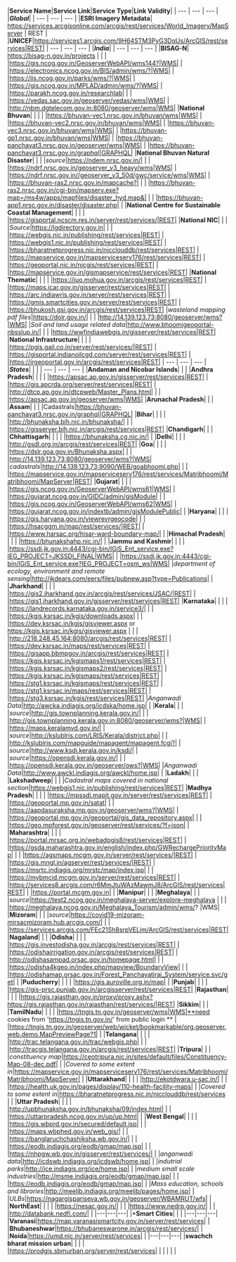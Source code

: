 |**Service Name**|**Service Link**|**Service Type**|**Link Validity**|
| --- | --- | --- |
|***Global***|
| --- | --- | --- |
|**ESRI Imagery Metadata**| https://services.arcgisonline.com/arcgis/rest/services/World_Imagery/MapServer | REST |
|**UNICEF**|https://services1.arcgis.com/9H64STM3PyG3DqUs/ArcGIS/rest/services|REST|
| --- | --- | --- |
|***India***|
| --- | --- | --- |
|**BISAG-N**|  https://bisag-n.gov.in/projects  |    |
|    |https://gis.ncog.gov.in/GeoserverWebAPI/wms144?|WMS|
|    |https://electronics.ncog.gov.in/BIS/admin/wms/?|WMS|
|    |https://iis.ncog.gov.in/parks/wms/?|WMS|
|    |https://gis.ncog.gov.in/MPLAD/admin/wms/?|WMS|
|    |https://parakh.ncog.gov.in/researchlab|    |
|    |https://vedas.sac.gov.in/geoserver/vedas/wms|WMS|
|    |http://nbm.dgtelecom.gov.in:8080/geoserver/wms|WMS|
|**National Bhuvan**|    |    |
|    |https://bhuvan-vec1.nrsc.gov.in/bhuvan/wms|WMS|
|    |https://bhuvan-vec2.nrsc.gov.in/bhuvan/wms|WMS|
|    |https://bhuvan-vec3.nrsc.gov.in/bhuvan/wms|WMS|
|    |https://bhuvan-gp1.nrsc.gov.in/bhuvan/wms|WMS|
|    |https://bhuvan-panchayat3.nrsc.gov.in/geoserver/wms|WMS|
|    |https://bhuvan-panchayat3.nrsc.gov.in/graphql|GRAPHQL|
|**National Bhuvan Natural Disaster**|    |    |
|*source*|https://ndem.nrsc.gov.in/|    |
|    |https://ndrf.nrsc.gov.in/geoserver_v3_heavy/wms|WMS|
|    |https://ndrf.nrsc.gov.in//geoserver_v3_50d/gwc/service/wms|WMS|
|    |https://bhuvan-ras2.nrsc.gov.in/mapcache?|    |
|    |https://bhuvan-ras2.nrsc.gov.in/cgi-bin/mapserv.exe?map=/ms4w/apps/mapfiles/disaster_hyd.map&|    |
|    |https://bhuvan-app1.nrsc.gov.in/disaster/disaster.php|    |
|**National Centre for Sustainable Coastal Management**|    |    |
|    |https://gisportal.ncscm.res.in/server/rest/services/|REST|
|**National NIC**|    |    |
|*Source*|https://lgdirectory.gov.in|    |
|    |https://webgis.nic.in/publishing/rest/services|REST|
|    |https://webgis1.nic.in/publishing/rest/services|REST|
|    |https://bharatnetprogress.nic.in/nicclouddb/rest/services|REST|
|    |https://mapservice.gov.in/mapserviceserv176/rest/services|REST|
|    |https://geoportal.nic.in/nicgis/rest/services|REST|
|    |https://mapservice.gov.in/gismapservice/rest/services|REST|
|**National Thematic**|    |    |
|    |https://iuo.mohua.gov.in/arcgis/rest/services|REST|
|    |https://maps.icar.gov.in/gisserver/rest/services|REST|
|    |https://arc.indiawris.gov.in/server/rest/services|REST|
|    |https://gmis.smartcities.gov.in/server/rest/services|REST|
|    |https://bhukosh.gsi.gov.in/arcgis/rest/services|REST|
|*wasteland mapping pdf files*|https://dolr.gov.in/|    |
|    |http://14.139.123.73:8080/geoserver/wms?|WMS|
|*Soil and land usage related data*|http://www.bhoomigeoportal-nbsslup.in/|    |
|    |https://wwfindiawebgis.in/gisserver/rest/services|REST|
|**National Infrastructure**|    |    |
|    |https://pgis.gail.co.in/server/rest/services/|REST|
|    |https://gisportal.indianoilcgd.com/server/rest/services|REST|
|    |https://irgeoportal.gov.in/arcgis/rest/services|REST|
| --- | --- | --- |
|***States***|    |    |
| --- | --- | --- |
|**Andaman and Nicobar Islands**|    |    |
|**Andhra Pradesh**|    |    |
|    |https://apsac.ap.gov.in/gisserver/rest/services|REST|
|    |https://gis.apcrda.org/server/rest/services|REST|
|    |http://dtcp.ap.gov.in/dtcpweb/Master_Plans.html|    |
|    |https://apsac.ap.gov.in/geoserver/wms|WMS|
|**Arunachal Pradesh**|    |    |
|**Assam**|    |    |
|Cadastrals|https://bhuvan-panchayat3.nrsc.gov.in/graphql|GRAPHQL|
|**Bihar**|    |    |
|    |http://bhunaksha.bih.nic.in/bhunaksha/|    |
|    |https://gisserver.bih.nic.in/arcgis/rest/services|REST|
|**Chandigarh**|    |    |
|**Chhattisgarh**|    |    |
|    |https://bhunaksha.cg.nic.in/|    |
|**Delhi**|    |    |
|    |http://gsdl.org.in/arcgis/rest/services|REST|
|**Goa**|    |    |
|    |https://dslr.goa.gov.in/Bhunaksha.aspx|    |
|    |http://14.139.123.73:8080/geoserver/wms?|WMS|
|*cadastrals*|http://14.139.123.73:9090/WEB/goabhoomi.php|    |
|    |https://mapservice.gov.in/mapserviceserv176/rest/services/Matribhoomi/Matribhoomi/MapServer|REST|
|**Gujarat**|    |    |
|    |https://gis.ncog.gov.in/GeoserverWebAPI/wms61|WMS|
|    |https://gujarat.ncog.gov.in/GIDC/admin/gisModule|    |
|    |https://gis.ncog.gov.in/GeoserverWebAPI/wms62|WMS|
|    |https://gujarat.ncog.gov.in/indextb/admin/gisModulePublic|    |
|**Haryana**|    |    |
|    |https://gis.haryana.gov.in/viewrevrgeocode|    |
|    |https://hsacggm.in/map/rest/services/|REST|
|    |https://www.harsac.org/hisar-ward-boundary-map/|    |
|**Himachal Pradesh**|    |    |
|    |https://bhunakshahp.nic.in/|    |
|**Jammu and Kashmir**|    |    |
|    |https://ssdi.jk.gov.in:4443/cgi-bin/IGiS_Ent_service.exe?IEG_PROJECT=JKSSDI_FINAL|WMS|
|    |https://ssdi.jk.gov.in:4443/cgi-bin/IGiS_Ent_service.exe?IEG_PROJECT=osm_ws|WMS|
|*department of ecology, environment and remote sensing*|http://jkdears.com/eers/files/pubnew.asp?type=Publications|    |
|**Jharkhand**|    |    |
|    |https://gis2.jharkhand.gov.in/arcgis/rest/services/JSAC/|REST|
|    |https://gis1.jharkhand.gov.in/gisserver/rest/services|REST|
|**Karnataka**|    |    |
|    |https://landrecords.karnataka.gov.in/service3/|    |
|    |https://kgis.ksrsac.in/kgis/downloads.aspx|    |
|    |https://dev.ksrsac.in/kgis/gisviewer.aspx or https://kgis.ksrsac.in/kgis/gisviewer.aspx |    |
|    |http://218.248.45.164:8080/arcgis/rest/services|REST|
|    |https://dev.ksrsac.in/maps/rest/services|REST|
|    |https://gisapp.bbmpgov.in/arcgis/rest/services|REST|
|    |https://kgis.ksrsac.in/kgismaps1/rest/services|REST|
|    |https://kgis.ksrsac.in/kgismaps2/rest/services|REST|
|    |https://kgis.ksrsac.in/kgismaps/rest/services|REST|
|    |https://stg1.ksrsac.in/kgismaps/rest/services|REST|
|    |https://stg1.ksrsac.in/maps/rest/services|REST|
|    |https://stg3.ksrsac.in/kgis/rest/services|REST|
|*Anganwadi Data*|http://awcka.indiagis.org/icdska/home.jsp|    |
|**Kerala**|    |    |
|*source*|http://gis.townplanning.kerala.gov.in/|    |
|    |http://gis.townplanning.kerala.gov.in:8080/geoserver/wms?|WMS|
|    |https://maps.keralamvd.gov.in/|    |
|*source*|http://kslublris.com/LRIS/Kerala/district.php|    |
|    |http://kslublris.com/mapguide/mapagent/mapagent.fcgi?|    |
|*source*|http://www.ksdi.kerala.gov.in/ksdi/|    |
|*source*|https://opensdi.kerala.gov.in/|    |
|    |https://opensdi.kerala.gov.in/geoserver/ows?|WMS|
|*Anganwadi Data*|http://www.awckl.indiagis.org/awckl/home.jsp|    |
|**Ladakh**|    |    |
|**Lakshadweep**|    |    |
|*Cadastral maps covered in national section*|https://webgis1.nic.in/publishing/rest/services|REST|
|**Madhya Pradesh**|    |    |
|    |https://mpssdi.mapit.gov.in/server/rest/services|REST|
|    |https://geoportal.mp.gov.in/satat|    |
|    |https://aapdasuraksha.mp.gov.in/geoserver/wms?|WMS|
|    |https://geoportal.mp.gov.in/geoportal/gis_data_repository.aspx|    |
|    |https://geo.mpforest.gov.in/geoserver/rest/services/?f=json|    |
|**Maharashtra**|    |    |
|    |https://portal.mrsac.org.in/webadpgis8/rest/services|REST|
|    |https://gsda.maharashtra.gov.in/english/index.php/GWRechargePriorityMap|    |
|    |https://agsmaps.mcgm.gov.in/server/rest/services/|REST|
|    |https://gis.mngl.in/agserver/rest/services/|REST|
|    |https://msrtc.indiagis.org/mrstc/map/index.jsp|    |
|    |https://mybmcid.mcgm.gov.in/server/rest/services|REST|
|    |https://services8.arcgis.com/r6MmJtuWAzMawmJ8/ArcGIS/rest/services|REST|
|    |https://portal.mcgm.gov.in|    |
|**Manipur**|    |    |
|**Meghalaya**|    |    |
|*source*|https://test2.ncog.gov.in/meghalaya-server/explore-meghalaya |    |
|    |https://meghalaya.ncog.gov.in/Meghalaya_Tourism/admin/wms/? |WMS|
|**Mizoram**|    |    |
|*source*|https://covid19-mizoram-mirsacmizoram.hub.arcgis.com/|    |
|    |https://services.arcgis.com/FEc21Sh8srpVELjm/ArcGIS/rest/services|REST|
|**Nagaland**|    |    |
|**Odisha**|    |    |
|    |https://gis.investodisha.gov.in/arcgis/rest/services|REST|
|    |https://odishairrigation.gov.in/arcgis/rest/services|REST|
|    |http://odishasampad.orsac.gov.in/homepage.html|    |
|    |https://odisha4kgeo.in/index.php/mapview/BoundaryView|    |
|    |https://odishamap.orsac.gov.in/Forest_Panchayatiraj_System/service.svc/get|    |
|**Puducherry**|    |    |
|    |https://gis.auroville.org.in/map|    |
|**Punjab**|    |    |
|    |https://gis-prsc.punjab.gov.in/arcgisserver/rest/services|REST|
|**Rajasthan**|    |    |
|    |https://gis.rajasthan.gov.in/proxy/proxy.ashx?https://gis.rajasthan.gov.in/rajasthan/rest/services/|REST|
|**Sikkim**|    |    |
|**TamilNadu**|    |    |
|    |https://tngis.tn.gov.in/geoserver/wms|WMS|**need cookies from 'https://tngis.tn.gov.in/' from public login **
|    |https://tngis.tn.gov.in/geoserver/web/wicket/bookmarkable/org.geoserver.web.demo.MapPreviewPage?1|    |
|**Telangana**|    |    |
|    |http://trac.telangana.gov.in/trac/webgis.php|    |
|    |http://tracgis.telangana.gov.in/arcgis/rest/services|REST|
|**Tripura**|    |    |
|*constituency map*|https://ceotripura.nic.in/sites/default/files/Constituency-Map-08-dec.pdf|    |
|*Covered to some extent in*|https://mapservice.gov.in/mapserviceserv176/rest/services/Matribhoomi/Matribhoomi/MapServer|    |
|**Uttarakhand**|    |    |
|    |http://ekotdwara.u-sac.in/|    |
|    |https://health.uk.gov.in/pages/display/110-health-facility-maps|    |
|*Covered to some extent in*|https://bharatnetprogress.nic.in/nicclouddb/rest/services |    |
|**Uttar Pradesh**|    |    |
|    |http://upbhunaksha.gov.in/bhunaksha/09/index.html|    |
|    |https://uttarpradesh.ncog.gov.in/up/up.html|    |
|**West Bengal**|    |    |
|    |https://gis.wbprd.gov.in/secured/default.jsp|    |
|    |https://maps.wbphed.gov.in/web_gis/|    |
|    |https://banglaruchchashiksha.wb.gov.in/|    |
|    |https://eodb.indiagis.org/eodb/gmap/map.jsp|    |
|    |https://nhpgw.wb.gov.in/gisserver/rest/services/|    |
|*anganwadi data*|http://icdswb.indiagis.org/icdswb/home.jsp|    |
|*indutrial parks*|http://ice.indiagis.org/ice/home.jsp|    |
|*medium small scale industries*|http://msme.indiagis.org/eodb/gmap/map.jsp|    |
|    |https://eodb.indiagis.org/eodb/gmap/map.jsp|    |
|*Mass education, schools and libraries*|http://meelib.indiagis.org/meelib/pages/home.jsp|    |
|*ULBs*|https://nagargispariseva.wb.gov.in/geoserver/WBAMRUT/wfs|    |
|**NorthEast**|    |    |
|    |https://nesac.gov.in/|    |
|    |https://www.nedrp.gov.in/|    |
|    |http://databank.nedfi.com/|    |
|---|---|---|
|***Smart Cities**|    |    |
|---|---|---|
|**Varanasi**|https://map.varanasismartcity.gov.in/server/rest/services|    |
|**Bhubaneshwar**|https://bhubaneswarone.in/arcgis/rest/services/|    |
|**Noida**|https://umd.nic.in/server/rest/services|    |
|---|---|---|
|**swachch bharat mission urban**|    |    |
|    |https://prodgis.sbmurban.org/server/rest/services|    |
|    |    |    |
